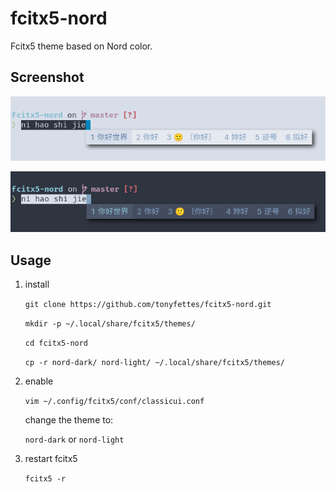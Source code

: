 # fcitx5-nord

Fcitx5 theme based on Nord color.

## Screenshot

![light](./shot/light.png)

![dark](./shot/dark.png)

## Usage

1. install

   `git clone https://github.com/tonyfettes/fcitx5-nord.git`

   `mkdir -p ~/.local/share/fcitx5/themes/`

   `cd fcitx5-nord`

   `cp -r nord-dark/ nord-light/ ~/.local/share/fcitx5/themes/`

2. enable

   `vim ~/.config/fcitx5/conf/classicui.conf`

   change the theme to: 

   `nord-dark` or `nord-light`

3. restart fcitx5

   `fcitx5 -r`
